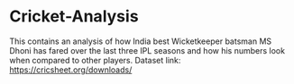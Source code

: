 # Cricket-Analysis 
This contains an analysis of how India best Wicketkeeper batsman MS Dhoni has fared over the last three IPL seasons and how his numbers look when compared to other players.
Dataset link: https://cricsheet.org/downloads/
